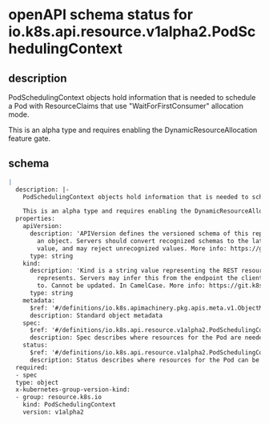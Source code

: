 # openAPI schema status for io.k8s.api.resource.v1alpha2.PodSchedulingContext

## description

PodSchedulingContext objects hold information that is needed to schedule a Pod with ResourceClaims that use "WaitForFirstConsumer" allocation mode.

This is an alpha type and requires enabling the DynamicResourceAllocation feature gate.

## schema

```yaml
|
  description: |-
    PodSchedulingContext objects hold information that is needed to schedule a Pod with ResourceClaims that use "WaitForFirstConsumer" allocation mode.

    This is an alpha type and requires enabling the DynamicResourceAllocation feature gate.
  properties:
    apiVersion:
      description: 'APIVersion defines the versioned schema of this representation of
        an object. Servers should convert recognized schemas to the latest internal
        value, and may reject unrecognized values. More info: https://git.k8s.io/community/contributors/devel/sig-architecture/api-conventions.md#resources'
      type: string
    kind:
      description: 'Kind is a string value representing the REST resource this object
        represents. Servers may infer this from the endpoint the client submits requests
        to. Cannot be updated. In CamelCase. More info: https://git.k8s.io/community/contributors/devel/sig-architecture/api-conventions.md#types-kinds'
      type: string
    metadata:
      $ref: '#/definitions/io.k8s.apimachinery.pkg.apis.meta.v1.ObjectMeta'
      description: Standard object metadata
    spec:
      $ref: '#/definitions/io.k8s.api.resource.v1alpha2.PodSchedulingContextSpec'
      description: Spec describes where resources for the Pod are needed.
    status:
      $ref: '#/definitions/io.k8s.api.resource.v1alpha2.PodSchedulingContextStatus'
      description: Status describes where resources for the Pod can be allocated.
  required:
  - spec
  type: object
  x-kubernetes-group-version-kind:
  - group: resource.k8s.io
    kind: PodSchedulingContext
    version: v1alpha2

```
